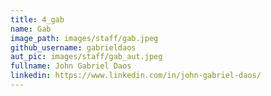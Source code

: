 ```yaml
---
title: 4_gab
name: Gab
image_path: images/staff/gab.jpeg
github_username: gabrieldaos
aut_pic: images/staff/gab_aut.jpeg
fullname: John Gabriel Daos
linkedin: https://www.linkedin.com/in/john-gabriel-daos/
---
```


